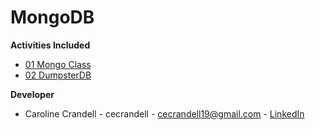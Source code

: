 # MongoDB

**Activities Included**

- [01 Mongo Class](/Code%20Samples/MongoDB/01%20Mongo%20Class)
- [02 DumpsterDB](/Code%20Samples/MongoDB/02%20DumpsterDB)

**Developer**

- Caroline Crandell - cecrandell - cecrandell19@gmail.com - [LinkedIn](https://www.linkedin.com/in/carolinecrandell/)

